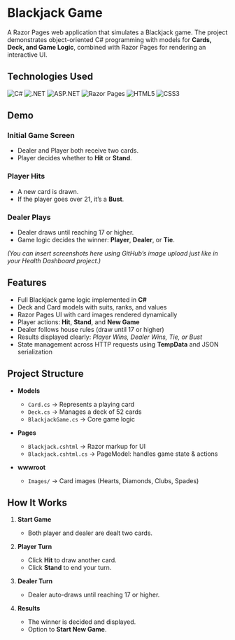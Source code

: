# Blackjack Game 

A Razor Pages web application that simulates a Blackjack game. The project demonstrates object-oriented C# programming with models for **Cards, Deck, and Game Logic**, combined with Razor Pages for rendering an interactive UI.  

## Technologies Used  

![C#](https://img.shields.io/badge/c%23-%23239120.svg?style=for-the-badge&logo=csharp&logoColor=white) ![.NET](https://img.shields.io/badge/.NET-512BD4?style=for-the-badge&logo=dotnet&logoColor=white) ![ASP.NET](https://img.shields.io/badge/asp.net-%231572B6.svg?style=for-the-badge&logo=dotnet&logoColor=white) ![Razor Pages](https://img.shields.io/badge/razor%20pages-512BD4.svg?style=for-the-badge&logo=blazor&logoColor=white) ![HTML5](https://img.shields.io/badge/html5-%23E34F26.svg?style=for-the-badge&logo=html5&logoColor=white) ![CSS3](https://img.shields.io/badge/css3-%231572B6.svg?style=for-the-badge&logo=css3&logoColor=white)  

## Demo  

### Initial Game Screen  
- Dealer and Player both receive two cards.  
- Player decides whether to **Hit** or **Stand**.  

### Player Hits  
- A new card is drawn.  
- If the player goes over 21, it’s a **Bust**.  

### Dealer Plays  
- Dealer draws until reaching 17 or higher.  
- Game logic decides the winner: **Player**, **Dealer**, or **Tie**.  

*(You can insert screenshots here using GitHub’s image upload just like in your Health Dashboard project.)*  

## Features  

- Full Blackjack game logic implemented in **C#**  
- Deck and Card models with suits, ranks, and values  
- Razor Pages UI with card images rendered dynamically  
- Player actions: **Hit**, **Stand**, and **New Game**  
- Dealer follows house rules (draw until 17 or higher)  
- Results displayed clearly: *Player Wins, Dealer Wins, Tie, or Bust*  
- State management across HTTP requests using **TempData** and JSON serialization  

## Project Structure   

- **Models**
  - `Card.cs` -> Represents a playing card
  - `Deck.cs` -> Manages a deck of 52 cards
  - `BlackjackGame.cs` -> Core game logic  

- **Pages**
  - `Blackjack.cshtml` -> Razor markup for UI
  - `Blackjack.cshtml.cs` -> PageModel: handles game state & actions  

- **wwwroot**
  - `Images/` -> Card images (Hearts, Diamonds, Clubs, Spades)  


## How It Works  

1. **Start Game**  
   - Both player and dealer are dealt two cards.  

2. **Player Turn**  
   - Click **Hit** to draw another card.  
   - Click **Stand** to end your turn.  

3. **Dealer Turn**  
   - Dealer auto-draws until reaching 17 or higher.  

4. **Results**  
   - The winner is decided and displayed.  
   - Option to **Start New Game**. 


